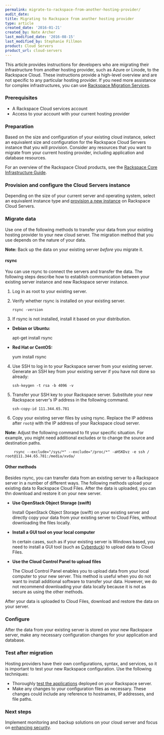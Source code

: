 ```yaml
---
permalink: migrate-to-rackspace-from-another-hosting-provider/
audit_date:
title: Migrating to Rackspace from another hosting provider
type: article
created_date: '2016-01-21'
created_by: Nate Archer
last_modified_date: '2016-08-15'
last_modified_by: Stephanie Fillmon
product: Cloud Servers
product_url: cloud-servers
---
```


This article provides instructions for developers who are migrating their infrastructure from another hosting provider, such as Azure or Linode, to the Rackspace Cloud. These instructions provide a high-level overview and are not specific to any particular hosting provider. If you need more assistance for complex infrastructures, you can use [Rackspace Migration Services](https://www.rackspace.com/migration).

### Prerequisites

-   A Rackspace Cloud services account
-   Access to your account with your current hosting provider

### Preparation

Based on the size and configuration of your existing cloud instance, select an equivalent size and configuration for the Rackspace Cloud Servers instance that you will provision. Consider any resources that you want to migrate from your current hosting provider, including application and database resources.

For an overview of the Rackspace Cloud products, see the [Rackspace Core Infrastructure Guide](https://developer.rackspace.com/docs/user-guides/infrastructure/cloud-intro/cloud-tour/).

### Provision and configure the Cloud Servers instance

Depending on the size of your current server and operating system, select an equivalent instance type and [provision a new instance](/how-to/create-a-cloud-server) on Rackspace Cloud Servers.

### Migrate data

Use one of the following methods to transfer your data from your existing hosting provider to your new cloud server. The migration method that you use depends on the nature of your data.

**Note:** Back up the data on your existing server *before* you migrate it.

#### rsync

You can use rsync to connect the servers and transfer the data. The following steps describe how to establish communication between your existing server instance and new Rackspace server instance.

1.  Log in as root to your existing server.
2.  Verify whether rsync is installed on your existing server.

        rsync -version

3.  If rsync is not installed, install it based on your distribution.

   - **Debian or Ubuntu:**

        apt-get install rsync

   - **Red Hat or CentOS:**

        yum install rsync

4.  Use SSH to log in to your Rackspace server from your existing server. Generate an SSH key from your existing server if you have not done so already:

        ssh-keygen -t rsa -b 4096 -v

5.  Transfer your SSH key to your Rackspace server. Substitute your new Rackspace server's IP address in the following command.

        ssh-copy-id 111.344.65.781

6.  Copy your existing server files by using rsync. Replace the IP address after `root@` with the IP address of your Rackspace cloud server.

   **Note:** Adjust the following command to fit your specific situation. For example, you might need additional excludes or to change the source and destination paths.

        rsync --exclude="/sys/*" --exclude="/proc/*" -aHSKDvz -e ssh / root@111.344.65.781:/media/xvda/


#### Other methods

Besides rsync, you can transfer data from an existing server to a Rackspace server in a number of different ways. The following methods upload your existing data to Rackspace Cloud Files. After the data is uploaded, you can thn download and restore it on your new server.

-   **Use OpenStack Object Storage (swift)**

    Install OpenStack Object Storage (swift) on your existing server and directly copy your data from your existing server to Cloud Files, without
    downloading the files locally.

-   **Install a GUI tool on your local computer**

    In certain cases, such as if your existing server is Windows based, you need
    to install a GUI tool (such as
    [Cyberduck](https://cyberduck.io/?l=en)) to upload data to Cloud
    Files.

-   **Use the Cloud Control Panel to upload files**

    The Cloud Control Panel enables you to upload data from your local
    computer to your new server. This method is useful when you do not
    want to install additional software to transfer your data. However,
    we do not recommend downloading your data locally because it is not
    as secure as using the other methods.

After your data is uploaded to Cloud Files, download and restore the
data on your server.

### Configure

After the data from your existing server is stored on your new Rackspace server,
make any necessary configuration changes for your application and
database.

### Test after migration

Hosting providers have their own configurations, syntax, and services, so it is important to test your new Rackspace configuration. Use the following techniques:

-   Thoroughly [test the applications](/how-to/application-and-load-testing-guidelines) deployed on your Rackspace server.
-   Make any changes to your configuration files as necessary. These changes could include any reference to hostnames, IP addresses, and file paths.

### Next steps

Implement monitoring and backup solutions on your cloud server and focus on [enhancing security](/how-to/configuring-basic-security).
